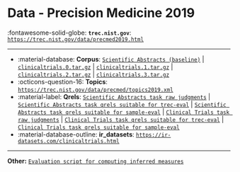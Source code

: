 # Data - Precision Medicine 2019 

:fontawesome-solid-globe: **`trec.nist.gov`**: [`https://trec.nist.gov/data/precmed2019.html`](https://trec.nist.gov/data/precmed2019.html)

---

- :material-database: **Corpus**: [`Scientific Abstracts (baseline)`](ftp://ftp.ncbi.nlm.nih.gov/pubmed/baseline/) | [`clinicaltrials.0.tar.gz`](https://www.trec-cds.org/clinical_trials.0.tar.gz) | [`clinicaltrials.1.tar.gz`](https://www.trec-cds.org/clinical_trials.1.tar.gz) | [`clinicaltrials.2.tar.gz`](https://www.trec-cds.org/clinical_trials.2.tar.gz) | [`clinicaltrials.3.tar.gz`](https://www.trec-cds.org/clinical_trials.3.tar.gz)
- :octicons-question-16: **Topics**: [`https://trec.nist.gov/data/precmed/topics2019.xml`](https://trec.nist.gov/data/precmed/topics2019.xml)
- :material-label: **Qrels**: [`Scientific Abstracts task raw judgments`](https://trec.nist.gov/data/precmed/abstracts.judgments.2019.csv) | [`Scientific Abstracts task qrels suitable for trec-eval`](https://trec.nist.gov/data/precmed/qrels-treceval-abstracts.2019.txt) | [`Scientific Abstracts task qrels suitable for sample-eval`](https://trec.nist.gov/data/precmed/qrels-sampleval-abstracts.2019.txt) | [`Clinical Trials task raw judgments`](https://trec.nist.gov/data/precmed/clinical_trials.judgments.2019.csv) | [`Clinical Trials task qrels suitable for trec-eval`](https://trec.nist.gov/data/precmed/qrels-treceval-trials.38.txt) | [`Clinical Trials task qrels suitable for sample-eval`](https://trec.nist.gov/data/precmed/qrels-sampleval-trials.38.txt)
- :material-database-outline: **ir_datasets**: [`https://ir-datasets.com/clinicaltrials.html`](https://ir-datasets.com/clinicaltrials.html)


---

**Other:** [`Evaluation script for computing inferred measures`](https://trec.nist.gov/data/clinical/sample_eval.pl)
